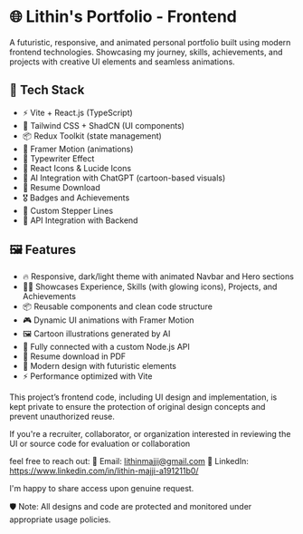 # 🌐 Lithin's Portfolio - Frontend

A futuristic, responsive, and animated personal portfolio built using modern frontend technologies. Showcasing my journey, skills, achievements, and projects with creative UI elements and seamless animations.

## 🚀 Tech Stack

- ⚡ Vite + React.js (TypeScript)
- 🎨 Tailwind CSS + ShadCN (UI components)
- 📦 Redux Toolkit (state management)
- 💫 Framer Motion (animations)
- 📜 Typewriter Effect
- 💬 React Icons & Lucide Icons
- 🧠 AI Integration with ChatGPT (cartoon-based visuals)
- 📑 Resume Download
- 🎖️ Badges and Achievements
- 🧭 Custom Stepper Lines
- 🔗 API Integration with Backend

## 🖼 Features

- 🔥 Responsive, dark/light theme with animated Navbar and Hero sections
- 🧑‍💻 Showcases Experience, Skills (with glowing icons), Projects, and Achievements
- 📦 Reusable components and clean code structure
- 🎮 Dynamic UI animations with Framer Motion
- 🖼 Cartoon illustrations generated by AI
- 🔗 Fully connected with a custom Node.js API
- 🧾 Resume download in PDF
- 🧠 Modern design with futuristic elements
- ⚡ Performance optimized with Vite



This project’s frontend code, including UI design and implementation, is kept private to ensure the protection of original design concepts and prevent unauthorized reuse.

If you're a recruiter, collaborator, or organization interested in reviewing the UI or source code for evaluation or collaboration

feel free to reach out:
📧 Email: lithinmajji@gmail.com 💼 LinkedIn: https://www.linkedin.com/in/lithin-majji-a191211b0/

I'm happy to share access upon genuine request.

🛡️ Note: All designs and code are protected and monitored under appropriate usage policies.
